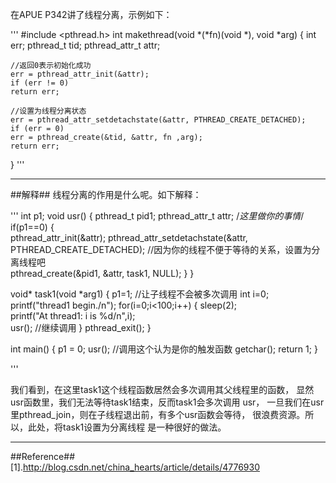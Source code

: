 
在APUE P342讲了线程分离，示例如下：

'''
#include <pthread.h>
int makethread(void *(*fn)(void *), void *arg)
{
	int err;
	pthread_t tid;
	pthread_attr_t attr;

    //返回0表示初始化成功
	err = pthread_attr_init(&attr);
	if (err != 0)
	return err;

    //设置为线程分离状态 	
	err = pthread_attr_setdetachstate(&attr, PTHREAD_CREATE_DETACHED);
	if (err = 0)
	err = pthread_create(&tid, &attr, fn ,arg);
	return err;
}
'''

----------------------------

##解释##
线程分离的作用是什么呢。如下解释：

'''
int p1;
void usr()
{
    pthread_t  pid1;
    pthread_attr_t attr;
    /*这里做你的事情*/
    if(p1==0)
    {  
        pthread_attr_init(&attr);
        pthread_attr_setdetachstate(&attr, PTHREAD_CREATE_DETACHED);       //因为你的线程不便于等待的关系，设置为分离线程吧   
        pthread_create(&pid1, &attr, task1, NULL);
    }
}

void* task1(void *arg1)
{
    p1=1;                           //让子线程不会被多次调用
    int i=0;
    printf("thread1 begin./n");
    for(i=0;i<100;i++)
    {
    sleep(2);                 
    printf("At thread1: i is %d/n",i);      
    usr();                    //继续调用
    }
    pthread_exit();
}


int main()
{
    p1 = 0;
    usr();               //调用这个认为是你的触发函数
    getchar();
    return 1;
}

'''

 我们看到，在这里task1这个线程函数居然会多次调用其父线程里的函数，
显然usr函数里，我们无法等待task1结束，反而task1会多次调用 usr，
一旦我们在usr里pthread_join，则在子线程退出前，有多个usr函数会等待，
很浪费资源。所以，此处，将task1设置为分离线程 是一种很好的做法。

--------------------------

##Reference##
[1].http://blog.csdn.net/china_hearts/article/details/4776930
